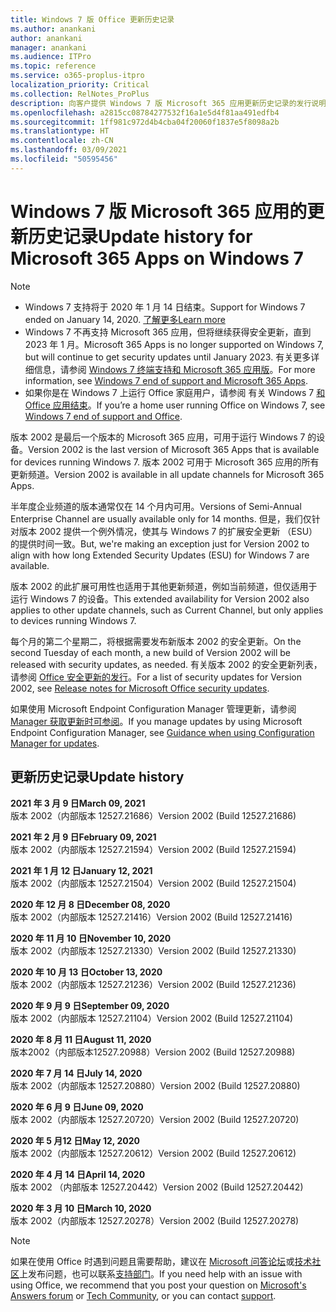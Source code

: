 ```yaml
---
title: Windows 7 版 Office 更新历史记录
ms.author: anankani
author: anankani
manager: anankani
ms.audience: ITPro
ms.topic: reference
ms.service: o365-proplus-itpro
localization_priority: Critical
ms.collection: RelNotes_ProPlus
description: 向客户提供 Windows 7 版 Microsoft 365 应用更新历史记录的发行说明
ms.openlocfilehash: a2815cc08784277532f16a1e5d4f81aa491edfb4
ms.sourcegitcommit: 1ff981c972d4b4cba04f20060f1837e5f8098a2b
ms.translationtype: HT
ms.contentlocale: zh-CN
ms.lasthandoff: 03/09/2021
ms.locfileid: "50595456"
---
```

# <a name="update-history-for-microsoft-365-apps-on-windows-7"></a><span data-ttu-id="688d3-103">Windows 7 版 Microsoft 365 应用的更新历史记录</span><span class="sxs-lookup"><span data-stu-id="688d3-103">Update history for Microsoft 365 Apps on Windows 7</span></span> 

 > [!NOTE]
>
>- <span data-ttu-id="688d3-104">Windows 7 支持将于 2020 年 1 月 14 日结束。</span><span class="sxs-lookup"><span data-stu-id="688d3-104">Support for Windows 7 ended on January 14, 2020.</span></span> [<span data-ttu-id="688d3-105">了解更多</span><span class="sxs-lookup"><span data-stu-id="688d3-105">Learn more</span></span>](https://www.microsoft.com/microsoft-365/windows/end-of-windows-7-support)
>- <span data-ttu-id="688d3-106">Windows 7 不再支持 Microsoft 365 应用，但将继续获得安全更新，直到 2023 年 1 月。</span><span class="sxs-lookup"><span data-stu-id="688d3-106">Microsoft 365 Apps is no longer supported on Windows 7, but will continue to get security updates until January 2023.</span></span> <span data-ttu-id="688d3-107">有关更多详细信息，请参阅 [Windows 7 终端支持和 Microsoft 365 应用版](https://docs.microsoft.com/DeployOffice/endofsupport/windows-7-support)。</span><span class="sxs-lookup"><span data-stu-id="688d3-107">For more information, see [Windows 7 end of support and Microsoft 365 Apps](https://docs.microsoft.com/DeployOffice/endofsupport/windows-7-support).</span></span>
>- <span data-ttu-id="688d3-108">如果你是在 Windows 7 上运行 Office 家庭用户，请参阅 有关 Windows 7 [和 Office 应用结束](https://support.microsoft.com/office/78f20fab-b57b-44d7-8368-06a8493f3cb9)。</span><span class="sxs-lookup"><span data-stu-id="688d3-108">If you’re a home user running Office on Windows 7, see [Windows 7 end of support and Office](https://support.microsoft.com/office/78f20fab-b57b-44d7-8368-06a8493f3cb9).</span></span>

<span data-ttu-id="688d3-109">版本 2002 是最后一个版本的 Microsoft 365 应用，可用于运行 Windows 7 的设备。</span><span class="sxs-lookup"><span data-stu-id="688d3-109">Version 2002 is the last version of Microsoft 365 Apps that is available for devices running Windows 7.</span></span> <span data-ttu-id="688d3-110">版本 2002 可用于 Microsoft 365 应用的所有更新频道。</span><span class="sxs-lookup"><span data-stu-id="688d3-110">Version 2002 is available in all update channels for Microsoft 365 Apps.</span></span>

<span data-ttu-id="688d3-111">半年度企业频道的版本通常仅在 14 个月内可用。</span><span class="sxs-lookup"><span data-stu-id="688d3-111">Versions of Semi-Annual Enterprise Channel are usually available only for 14 months.</span></span> <span data-ttu-id="688d3-112">但是，我们仅针对版本 2002 提供一个例外情况，使其与 Windows 7 的扩展安全更新 （ESU） 的提供时间一致。</span><span class="sxs-lookup"><span data-stu-id="688d3-112">But, we're making an exception just for Version 2002 to align with how long Extended Security Updates (ESU) for Windows 7 are available.</span></span>

<span data-ttu-id="688d3-113">版本 2002 的此扩展可用性也适用于其他更新频道，例如当前频道，但仅适用于运行 Windows 7 的设备。</span><span class="sxs-lookup"><span data-stu-id="688d3-113">This extended availability for Version 2002 also applies to other update channels, such as Current Channel, but only applies to devices running Windows 7.</span></span>

<span data-ttu-id="688d3-114">每个月的第二个星期二，将根据需要发布新版本 2002 的安全更新。</span><span class="sxs-lookup"><span data-stu-id="688d3-114">On the second Tuesday of each month, a new build of Version 2002 will be released with security updates, as needed.</span></span> <span data-ttu-id="688d3-115">有关版本 2002 的安全更新列表，请参阅 [Office 安全更新的发行](microsoft365-apps-security-updates.md)。</span><span class="sxs-lookup"><span data-stu-id="688d3-115">For a list of security updates for Version 2002, see [Release notes for Microsoft Office security updates](microsoft365-apps-security-updates.md).</span></span>

<span data-ttu-id="688d3-116">如果使用 Microsoft Endpoint Configuration Manager 管理更新，请参阅 [Manager 获取更新时可参阅](https://docs.microsoft.com/deployoffice/endofsupport/windows-7-support#guidance-when-using-configuration-manager-for-updates)。</span><span class="sxs-lookup"><span data-stu-id="688d3-116">If you manage updates by using Microsoft Endpoint Configuration Manager, see [Guidance when using Configuration Manager for updates](https://docs.microsoft.com/deployoffice/endofsupport/windows-7-support#guidance-when-using-configuration-manager-for-updates).</span></span>


## <a name="update-history"></a><span data-ttu-id="688d3-117">更新历史记录</span><span class="sxs-lookup"><span data-stu-id="688d3-117">Update history</span></span>

[//]: # (请勿移除)

<span data-ttu-id="688d3-119">**2021 年 3 月 9 日**</span><span class="sxs-lookup"><span data-stu-id="688d3-119">**March 09, 2021**</span></span><br/>
<span data-ttu-id="688d3-120">版本 2002（内部版本 12527.21686）</span><span class="sxs-lookup"><span data-stu-id="688d3-120">Version 2002 (Build 12527.21686)</span></span><br/>

<span data-ttu-id="688d3-121">**2021 年 2 月 9 日**</span><span class="sxs-lookup"><span data-stu-id="688d3-121">**February 09, 2021**</span></span><br/>
<span data-ttu-id="688d3-122">版本 2002（内部版本 12527.21594）</span><span class="sxs-lookup"><span data-stu-id="688d3-122">Version 2002 (Build 12527.21594)</span></span><br/>

<span data-ttu-id="688d3-123">**2021 年 1 月 12 日**</span><span class="sxs-lookup"><span data-stu-id="688d3-123">**January 12, 2021**</span></span><br/>
<span data-ttu-id="688d3-124">版本 2002（内部版本 12527.21504）</span><span class="sxs-lookup"><span data-stu-id="688d3-124">Version 2002 (Build 12527.21504)</span></span><br/>

<span data-ttu-id="688d3-125">**2020 年 12 月 8 日**</span><span class="sxs-lookup"><span data-stu-id="688d3-125">**December 08, 2020**</span></span><br/>
<span data-ttu-id="688d3-126">版本 2002（内部版本 12527.21416）</span><span class="sxs-lookup"><span data-stu-id="688d3-126">Version 2002 (Build 12527.21416)</span></span><br/>

<span data-ttu-id="688d3-127">**2020 年 11 月 10 日**</span><span class="sxs-lookup"><span data-stu-id="688d3-127">**November 10, 2020**</span></span><br/>
<span data-ttu-id="688d3-128">版本 2002（内部版本 12527.21330）</span><span class="sxs-lookup"><span data-stu-id="688d3-128">Version 2002 (Build 12527.21330)</span></span><br/>

<span data-ttu-id="688d3-129">**2020 年 10 月 13 日**</span><span class="sxs-lookup"><span data-stu-id="688d3-129">**October 13, 2020**</span></span><br/>
<span data-ttu-id="688d3-130">版本 2002（内部版本 12527.21236）</span><span class="sxs-lookup"><span data-stu-id="688d3-130">Version 2002 (Build 12527.21236)</span></span><br/>

<span data-ttu-id="688d3-131">**2020 年 9 月 9 日**</span><span class="sxs-lookup"><span data-stu-id="688d3-131">**September 09, 2020**</span></span><br/>
<span data-ttu-id="688d3-132">版本 2002（内部版本 12527.21104）</span><span class="sxs-lookup"><span data-stu-id="688d3-132">Version 2002 (Build 12527.21104)</span></span><br/>

<span data-ttu-id="688d3-133">**2020 年 8 月 11 日**</span><span class="sxs-lookup"><span data-stu-id="688d3-133">**August 11, 2020**</span></span><br/>
<span data-ttu-id="688d3-134">版本2002（内部版本12527.20988）</span><span class="sxs-lookup"><span data-stu-id="688d3-134">Version 2002 (Build 12527.20988)</span></span><br/>

<span data-ttu-id="688d3-135">**2020 年 7 月 14 日**</span><span class="sxs-lookup"><span data-stu-id="688d3-135">**July 14, 2020**</span></span><br/>
<span data-ttu-id="688d3-136">版本 2002（内部版本 12527.20880）</span><span class="sxs-lookup"><span data-stu-id="688d3-136">Version 2002 (Build 12527.20880)</span></span><br/>

<span data-ttu-id="688d3-137">**2020 年 6 月 9 日**</span><span class="sxs-lookup"><span data-stu-id="688d3-137">**June 09, 2020**</span></span><br/>
<span data-ttu-id="688d3-138">版本 2002（内部版本 12527.20720）</span><span class="sxs-lookup"><span data-stu-id="688d3-138">Version 2002 (Build 12527.20720)</span></span><br/>

<span data-ttu-id="688d3-139">**2020 年 5 月12 日**</span><span class="sxs-lookup"><span data-stu-id="688d3-139">**May 12, 2020**</span></span><br/>
<span data-ttu-id="688d3-140">版本 2002（内部版本 12527.20612）</span><span class="sxs-lookup"><span data-stu-id="688d3-140">Version 2002 (Build 12527.20612)</span></span><br/>

<span data-ttu-id="688d3-141">**2020 年 4 月 14 日**</span><span class="sxs-lookup"><span data-stu-id="688d3-141">**April 14, 2020**</span></span><br/>
<span data-ttu-id="688d3-142">版本 2002 （内部版本 12527.20442）</span><span class="sxs-lookup"><span data-stu-id="688d3-142">Version 2002 (Build 12527.20442)</span></span><br/>

<span data-ttu-id="688d3-143">**2020 年 3 月 10 日**</span><span class="sxs-lookup"><span data-stu-id="688d3-143">**March 10, 2020**</span></span><br/>
<span data-ttu-id="688d3-144">版本 2002（内部版本 12527.20278）</span><span class="sxs-lookup"><span data-stu-id="688d3-144">Version 2002 (Build 12527.20278)</span></span><br/>




> [!NOTE]
> <span data-ttu-id="688d3-145">如果在使用 Office 时遇到问题且需要帮助，建议在 [Microsoft 问答论坛](https://answers.microsoft.com/)或[技术社区](https://techcommunity.microsoft.com/)上发布问题，也可以联系[支持部门](https://support.microsoft.com/contactus)。</span><span class="sxs-lookup"><span data-stu-id="688d3-145">If you need help with an issue with using Office, we recommend that you post your question on [Microsoft's Answers forum](https://answers.microsoft.com/) or [Tech Community](https://techcommunity.microsoft.com/), or you can contact [support](https://support.microsoft.com/contactus).</span></span>
